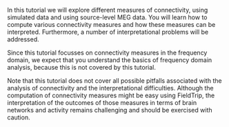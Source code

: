 In this tutorial we will explore different measures of connectivity, using simulated data and using source-level MEG data. You will learn how to compute various connectivity measures and how these measures can be interpreted. Furthermore, a number of interpretational problems will be addressed.

Since this tutorial focusses on connectivity measures in the frequency domain, we expect that you understand the basics of frequency domain analysis, because this is not covered by this tutorial. 

Note that this tutorial does not cover all possible pitfalls associated with the analysis of connectivity and the interpretational difficulties. Although the computation of connectivity measures might be easy using FieldTrip, the interpretation of the outcomes of those measures in terms of brain networks and activity remains challenging and should be exercised with caution.

